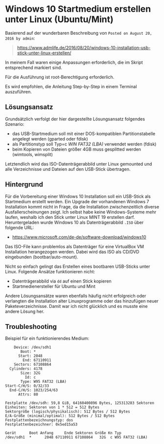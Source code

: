 # Windows 10 Startmedium erstellen unter Linux (Ubuntu/Mint)

Basierend auf der wunderbaren Beschreibung von `Posted on August 20, 2016 by admin`:

> https://www.admlife.de/2016/08/20/windows-10-installation-usb-stick-unter-linux-erstellen/
 
In meinem Fall waren einige Anpassungen erforderlich, die im Skript entsprechend
markiert sind.

Für die Ausführung ist root-Berechtigung erforderlich.

Es wird empfohlen, die Anleitung Step-by-Step in einem Terminal auszuführen.

## Lösungsansatz

Grundsätzlich verfolgt der hier dargestellte Lösungsansatz folgendes Szenario:

- das USB-Startmedium soll mit einer DOS-kompatiblen Partitionstabelle angelegt werden (gparted oder fdisk)
- als Partitionstyp soll Typ=c *WIN FAT32 (LBA)* verwendet werden (fdisk)
- beim Kopieren von Dateien größer 4GB muss gesplitted werden (wimtools, wimsplit)

Letztendlich wird das ISO-Datenträgerabbild unter Linux gemounted und alle Verzeichnisse und Dateien auf den USB-Stick übertragen.

## Hintergrund

Für die Vorbereitung einer Windows 10 Installation soll ein USB-Stick als Startmedium erstellt werden.  Ein Upgrade der vorhandenen Windows 7 Installation kommt nicht in Frage, da die Installation zwischenzeitlich diverse Ausfallerscheinungen zeigt. Ich selbst habe keine Windows-Systeme mehr laufen, weshalb ich den Stick unter Linux MINT 19 erstellen darf. Heruntergeladen wurde Windows 10 als Datenträgerabbild `.ISO` über folgende URL:

- https://www.microsoft.com/de-de/software-download/windows10

Das ISO-File kann problemlos als Datenträger für eine VirtualBox VM Installation herangezogen werden. Dabei wird das ISO als CD/DVD eingebunden (bootbar/auto-mount). 

Nicht so einfach gelingt das Erstellen eines bootbaren USB-Sticks unter Linux. Folgende Ansätze funktionieren nicht:

- Datenträgerabbild via `dd` auf einen Stick kopieren
- Startmedienersteller für Ubuntu und Mint

Andere Lösungsansätze waren ebenfalls häufig nicht erfolgreich oder verlangten die Installation alter Linuxprogramme oder das hinzufügen neuer Paketeverzeichnisse. Damit war ich nicht glücklich und es musste eine andere Lösung her.

## Troubleshooting

Beispiel für ein funktionierendes Medium:

        Device: /dev/sdh1
           Boot: *
          Start: 2048
            End: 67110911
        Sectors: 67108864
      Cylinders: 4178
           Size: 32G
             Id: c
           Type: W95 FAT32 (LBA)
    Start-C/H/S: 0/32/33
      End-C/H/S: 1023/254/63
          Attrs: 80

    Festplatte /dev/sdh: 59,8 GiB, 64160400896 Bytes, 125313283 Sektoren
    Einheiten: Sektoren von 1 * 512 = 512 Bytes
    Sektorgröße (logisch/physikalisch): 512 Bytes / 512 Bytes
    E/A-Größe (minimal/optimal): 512 Bytes / 512 Bytes
    Festplattenbezeichnungstyp: dos
    Festplattenbezeichner: 0x5ed15a53

    Gerät      Boot Anfang     Ende Sektoren Größe Kn Typ
    /dev/sdh1  *      2048 67110911 67108864   32G  c W95 FAT32 (LBA)
